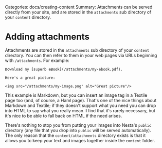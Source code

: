 Categories: docs/creating-content
Summary: Attachments can be served directly from your site, and are stored in the `attachments` sub directory of your `content` directory.

# Adding attachments

Attachments are stored in the `attachments` sub directory of your
`content` directory. You can then refer to them in your web pages via
URLs beginning with `/attachments`. For example:

    Download my [superb eBook](/attachments/my-ebook.pdf).

    Here's a great picture:
    
    <img src="/attachments/my-image.png" alt="Great picture"/>

This example is Markdown, but you can insert an image tag in a Textile
page too (and, of course, a Haml page). That's one of the nice things
about Markdown and Textile; if they doesn't support what you need you
can drop into HTML to say what you really mean. I find that it's rarely
necessary, but it's nice to be able to fall back on HTML if the need
arises.

There's nothing to stop you from putting your images into Nesta's
`public` directory (any file that you drop into `public` will be served
automatically). The only reason that the `content/attachments` directory
exists is that it allows you to keep your text and images together
inside the `content` folder.

